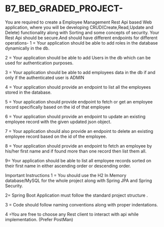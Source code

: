 # B7_BED_GRADED_PROJECT-
You are required to create a Employee Management Rest Api based Web application, where you will be developing CRUD(Create,Read,Update and Delete) functionality along with Sorting and some concepts of security. Your Rest Api should be secure.And should have different endpoints for different operations-
1 = Your application should be able to add roles in the database dynamically in the db.

2 = Your application should be able to add Users in the db which can be used for authentication purposes.

3 = Your application should be able to add employees data in the db if and only if the authenticated user is ADMIN

4 = Your application should provide an endpoint to list all the employees stored in the database.

5 = Your application should provide endpoint to fetch or get an employee record specifically based on the id of that employee

6 = Your application should provide an endpoint to update an existing employee record with the given updated json object.

7 = Your application should also provide an endpoint to delete an existing employee record based on the id of the employee.

8 = Your application should provide an endpoint to fetch an employee by his/her first name and if found more than one record then list them all.

9= Your application should be able to list all employee records sorted on their first name in either ascending order or descending order.

Important Instructions
1 = You should use the H2 In Memory database/MySQL for the whole project along with Spring JPA and Spring
Security.

2= Spring Boot Application must follow the standard project structure .

3 = Code should follow naming conventions along with proper indentations.

4 =You are free to choose any Rest client to interact with api while implementation. (Prefer PostMan)
